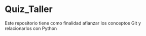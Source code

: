 # Quiz_Taller
Este repositorio tiene como finalidad afianzar los conceptos Git y relacionarlos con Python
